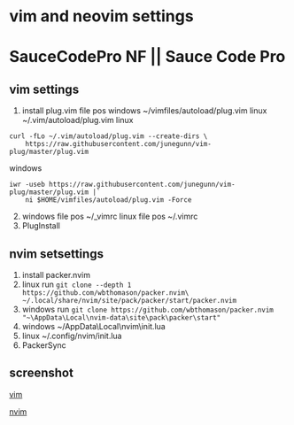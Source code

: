 # vim and neovim settings
# SauceCodePro NF || Sauce Code Pro
## vim settings
1. install plug.vim
file pos windows ~/vimfiles/autoload/plug.vim  linux ~/.vim/autoload/plug.vim
linux
``` shell
curl -fLo ~/.vim/autoload/plug.vim --create-dirs \
    https://raw.githubusercontent.com/junegunn/vim-plug/master/plug.vim
```
windows
``` shell
iwr -useb https://raw.githubusercontent.com/junegunn/vim-plug/master/plug.vim |`
    ni $HOME/vimfiles/autoload/plug.vim -Force
```
2. windows file pos ~/_vimrc 
linux file pos ~/.vimrc
3. PlugInstall

## nvim setsettings
1. install packer.nvim
2. linux     run `git clone --depth 1 https://github.com/wbthomason/packer.nvim\ ~/.local/share/nvim/site/pack/packer/start/packer.nvim`
3. windows   run `git clone https://github.com/wbthomason/packer.nvim "~\AppData\Local\nvim-data\site\pack\packer\start"`
4. windows   ~/AppData\Local\nvim\init.lua
5. linux     ~/.config/nvim/init.lua
6. PackerSync
## screenshot
[vim]()

[nvim]()
